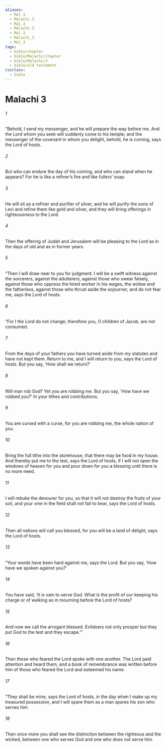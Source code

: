 ```yaml
---
aliases:
  - Mal 3
  - Malachi.3
  - Mal.3
  - Malachi-3
  - Mal-3
  - Malachi_3
  - Mal_3
tags:
  - bible/chapter
  - bible/Malachi/chapter
  - bible/Malachi/3
  - bible/old testament
cssclass:
  - bible
---
```


# Malachi 3

###### 1
“Behold, I send my messenger, and he will prepare the way before me. And the Lord whom you seek will suddenly come to his temple; and the messenger of the covenant in whom you delight, behold, he is coming, says the Lord of hosts.
###### 2
But who can endure the day of his coming, and who can stand when he appears? For he is like a refiner’s fire and like fullers’ soap.
###### 3
He will sit as a refiner and purifier of silver, and he will purify the sons of Levi and refine them like gold and silver, and they will bring offerings in righteousness to the Lord.
###### 4
Then the offering of Judah and Jerusalem will be pleasing to the Lord as in the days of old and as in former years.
###### 5
“Then I will draw near to you for judgment. I will be a swift witness against the sorcerers, against the adulterers, against those who swear falsely, against those who oppress the hired worker in his wages, the widow and the fatherless, against those who thrust aside the sojourner, and do not fear me, says the Lord of hosts.
###### 6
“For I the Lord do not change; therefore you, O children of Jacob, are not consumed.
###### 7
From the days of your fathers you have turned aside from my statutes and have not kept them. Return to me, and I will return to you, says the Lord of hosts. But you say, ‘How shall we return?’
###### 8
Will man rob God? Yet you are robbing me. But you say, ‘How have we robbed you?’ In your tithes and contributions.
###### 9
You are cursed with a curse, for you are robbing me, the whole nation of you.
###### 10
Bring the full tithe into the storehouse, that there may be food in my house. And thereby put me to the test, says the Lord of hosts, if I will not open the windows of heaven for you and pour down for you a blessing until there is no more need.
###### 11
I will rebuke the devourer for you, so that it will not destroy the fruits of your soil, and your vine in the field shall not fail to bear, says the Lord of hosts.
###### 12
Then all nations will call you blessed, for you will be a land of delight, says the Lord of hosts.
###### 13
“Your words have been hard against me, says the Lord. But you say, ‘How have we spoken against you?’
###### 14
You have said, ‘It is vain to serve God. What is the profit of our keeping his charge or of walking as in mourning before the Lord of hosts?
###### 15
And now we call the arrogant blessed. Evildoers not only prosper but they put God to the test and they escape.’”
###### 16
Then those who feared the Lord  spoke with one another. The Lord paid attention and heard them, and a book of remembrance was written before him of those who feared the Lord and esteemed his name.
###### 17
“They shall be mine, says the Lord of hosts, in the day when I make up my treasured possession, and I will spare them as a man spares his son who serves him.
###### 18
Then once more you shall see the distinction between the righteous and the wicked, between one who serves God and one who does not serve him.


